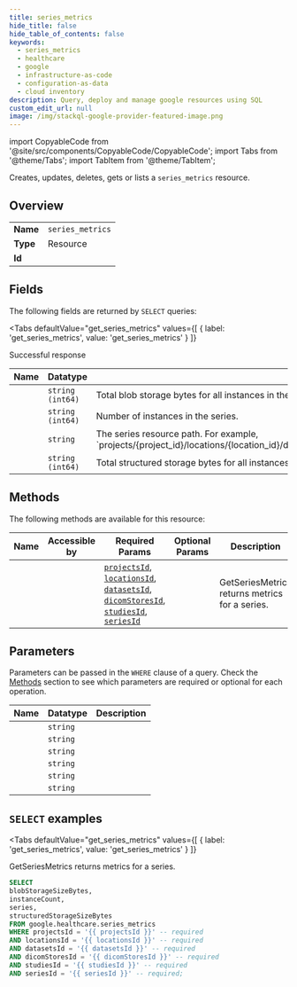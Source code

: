```yaml
--- 
title: series_metrics
hide_title: false
hide_table_of_contents: false
keywords:
  - series_metrics
  - healthcare
  - google
  - infrastructure-as-code
  - configuration-as-data
  - cloud inventory
description: Query, deploy and manage google resources using SQL
custom_edit_url: null
image: /img/stackql-google-provider-featured-image.png
---
```


import CopyableCode from '@site/src/components/CopyableCode/CopyableCode';
import Tabs from '@theme/Tabs';
import TabItem from '@theme/TabItem';

Creates, updates, deletes, gets or lists a <code>series_metrics</code> resource.

## Overview
<table><tbody>
<tr><td><b>Name</b></td><td><code>series_metrics</code></td></tr>
<tr><td><b>Type</b></td><td>Resource</td></tr>
<tr><td><b>Id</b></td><td><CopyableCode code="google.healthcare.series_metrics" /></td></tr>
</tbody></table>

## Fields

The following fields are returned by `SELECT` queries:

<Tabs
    defaultValue="get_series_metrics"
    values={[
        { label: 'get_series_metrics', value: 'get_series_metrics' }
    ]}
>
<TabItem value="get_series_metrics">

Successful response

<table>
<thead>
    <tr>
    <th>Name</th>
    <th>Datatype</th>
    <th>Description</th>
    </tr>
</thead>
<tbody>
<tr>
    <td><CopyableCode code="blobStorageSizeBytes" /></td>
    <td><code>string (int64)</code></td>
    <td>Total blob storage bytes for all instances in the series.</td>
</tr>
<tr>
    <td><CopyableCode code="instanceCount" /></td>
    <td><code>string (int64)</code></td>
    <td>Number of instances in the series.</td>
</tr>
<tr>
    <td><CopyableCode code="series" /></td>
    <td><code>string</code></td>
    <td>The series resource path. For example, `projects/&#123;project_id&#125;/locations/&#123;location_id&#125;/datasets/&#123;dataset_id&#125;/dicomStores/&#123;dicom_store_id&#125;/dicomWeb/studies/&#123;study_uid&#125;/series/&#123;series_uid&#125;`.</td>
</tr>
<tr>
    <td><CopyableCode code="structuredStorageSizeBytes" /></td>
    <td><code>string (int64)</code></td>
    <td>Total structured storage bytes for all instances in the series.</td>
</tr>
</tbody>
</table>
</TabItem>
</Tabs>

## Methods

The following methods are available for this resource:

<table>
<thead>
    <tr>
    <th>Name</th>
    <th>Accessible by</th>
    <th>Required Params</th>
    <th>Optional Params</th>
    <th>Description</th>
    </tr>
</thead>
<tbody>
<tr>
    <td><a href="#get_series_metrics"><CopyableCode code="get_series_metrics" /></a></td>
    <td><CopyableCode code="select" /></td>
    <td><a href="#parameter-projectsId"><code>projectsId</code></a>, <a href="#parameter-locationsId"><code>locationsId</code></a>, <a href="#parameter-datasetsId"><code>datasetsId</code></a>, <a href="#parameter-dicomStoresId"><code>dicomStoresId</code></a>, <a href="#parameter-studiesId"><code>studiesId</code></a>, <a href="#parameter-seriesId"><code>seriesId</code></a></td>
    <td></td>
    <td>GetSeriesMetrics returns metrics for a series.</td>
</tr>
</tbody>
</table>

## Parameters

Parameters can be passed in the `WHERE` clause of a query. Check the [Methods](#methods) section to see which parameters are required or optional for each operation.

<table>
<thead>
    <tr>
    <th>Name</th>
    <th>Datatype</th>
    <th>Description</th>
    </tr>
</thead>
<tbody>
<tr id="parameter-datasetsId">
    <td><CopyableCode code="datasetsId" /></td>
    <td><code>string</code></td>
    <td></td>
</tr>
<tr id="parameter-dicomStoresId">
    <td><CopyableCode code="dicomStoresId" /></td>
    <td><code>string</code></td>
    <td></td>
</tr>
<tr id="parameter-locationsId">
    <td><CopyableCode code="locationsId" /></td>
    <td><code>string</code></td>
    <td></td>
</tr>
<tr id="parameter-projectsId">
    <td><CopyableCode code="projectsId" /></td>
    <td><code>string</code></td>
    <td></td>
</tr>
<tr id="parameter-seriesId">
    <td><CopyableCode code="seriesId" /></td>
    <td><code>string</code></td>
    <td></td>
</tr>
<tr id="parameter-studiesId">
    <td><CopyableCode code="studiesId" /></td>
    <td><code>string</code></td>
    <td></td>
</tr>
</tbody>
</table>

## `SELECT` examples

<Tabs
    defaultValue="get_series_metrics"
    values={[
        { label: 'get_series_metrics', value: 'get_series_metrics' }
    ]}
>
<TabItem value="get_series_metrics">

GetSeriesMetrics returns metrics for a series.

```sql
SELECT
blobStorageSizeBytes,
instanceCount,
series,
structuredStorageSizeBytes
FROM google.healthcare.series_metrics
WHERE projectsId = '{{ projectsId }}' -- required
AND locationsId = '{{ locationsId }}' -- required
AND datasetsId = '{{ datasetsId }}' -- required
AND dicomStoresId = '{{ dicomStoresId }}' -- required
AND studiesId = '{{ studiesId }}' -- required
AND seriesId = '{{ seriesId }}' -- required;
```
</TabItem>
</Tabs>
